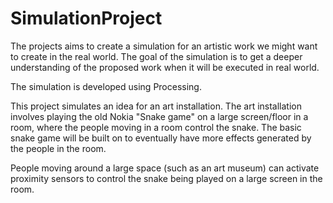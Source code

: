 # SimulationProject
The projects aims to create a simulation for an artistic work we might want to create in the real world. The goal of the simulation is to get a deeper understanding of the proposed work when it will be executed in real world.

The simulation is developed using Processing.

This project simulates an idea for an art installation. The art installation involves playing the old Nokia "Snake game" on a large screen/floor in a room, where the people moving in a room control the snake. The basic snake game will be built on to eventually have more effects generated by the people in the room.

People moving around a large space (such as an art museum) can activate proximity sensors to control the snake being played on a large screen in the room.
